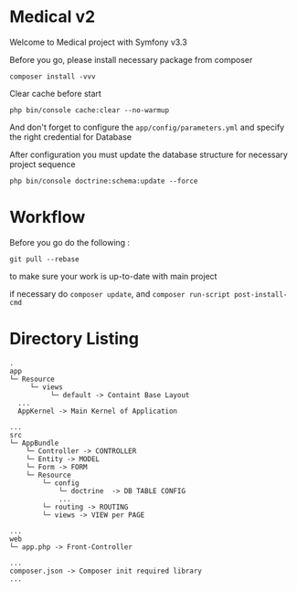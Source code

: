 Medical v2
========================

Welcome to Medical project with Symfony v3.3

Before you go, please install necessary package from composer

```
composer install -vvv
```

Clear cache before start

```
php bin/console cache:clear --no-warmup
```

And don't forget to configure the `app/config/parameters.yml` and specify the right credential for Database

After configuration you must update the database structure for necessary project sequence

```
php bin/console doctrine:schema:update --force
```

Workflow
========

Before you go do the following :

``
git pull --rebase
``

to make sure your work is up-to-date with main project

if necessary do ` composer update `, and ` composer run-script post-install-cmd `

Directory Listing
===

```
.
app
└─ Resource
     └─ views
          └─ default -> Containt Base Layout
  ...
  AppKernel -> Main Kernel of Application
  
...
src
└─ AppBundle
    └─ Controller -> CONTROLLER
    └─ Entity -> MODEL
    └─ Form -> FORM
    └─ Resource
        └─ config
            └─ doctrine  -> DB TABLE CONFIG
            ...
        └─ routing -> ROUTING
        └─ views -> VIEW per PAGE
        
...
web
└─ app.php -> Front-Controller

...
composer.json -> Composer init required library
...
```
